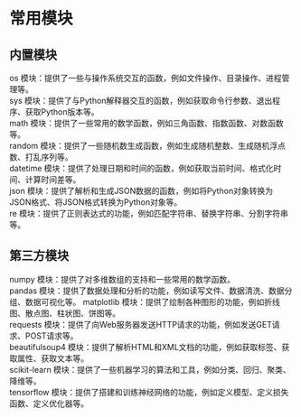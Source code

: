 # 常用模块

## 内置模块

os 模块：提供了一些与操作系统交互的函数，例如文件操作、目录操作、进程管理等。  
sys 模块：提供了与Python解释器交互的函数，例如获取命令行参数、退出程序、获取Python版本等。  
math 模块：提供了一些常用的数学函数，例如三角函数、指数函数、对数函数等。  
random 模块：提供了一些随机数生成函数，例如生成随机整数、生成随机浮点数、打乱序列等。  
datetime 模块：提供了处理日期和时间的函数，例如获取当前时间、格式化时间、计算时间差等。  
json 模块：提供了解析和生成JSON数据的函数，例如将Python对象转换为JSON格式、将JSON格式转换为Python对象等。  
re 模块：提供了正则表达式的功能，例如匹配字符串、替换字符串、分割字符串等。  

## 第三方模块

numpy 模块：提供了对多维数组的支持和一些常用的数学函数。  
pandas 模块：提供了数据处理和分析的功能，例如读写文件、数据清洗、数据分组、数据可视化等。
matplotlib 模块：提供了绘制各种图形的功能，例如折线图、散点图、柱状图、饼图等。  
requests 模块：提供了向Web服务器发送HTTP请求的功能，例如发送GET请求、POST请求等。  
beautifulsoup4 模块：提供了解析HTML和XML文档的功能，例如获取标签、获取属性、获取文本等。  
scikit-learn 模块：提供了一些机器学习的算法和工具，例如分类、回归、聚类、降维等。  
tensorflow 模块：提供了搭建和训练神经网络的功能，例如定义模型、定义损失函数、定义优化器等。  
